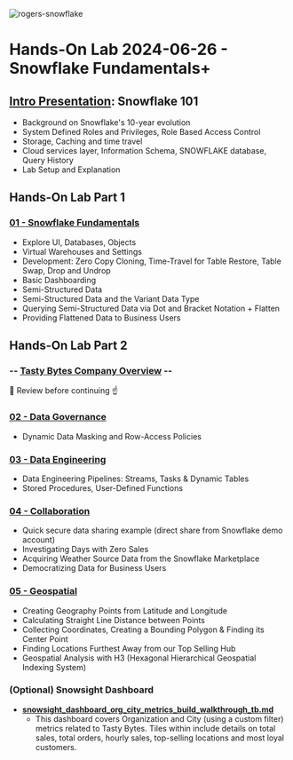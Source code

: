 ![rogers-snowflake](/img/Screenshot%202024-06-07%20at%203.21.17%E2%80%AFPM.png)
# Hands-On Lab 2024-06-26 - Snowflake Fundamentals+

## [Intro Presentation](Snowflake%20101.pdf): Snowflake 101
  * Background on Snowflake's 10-year evolution
  * System Defined Roles and Privileges, Role Based Access Control
  * Storage, Caching and time travel
  * Cloud services layer, Information Schema, SNOWFLAKE database, Query History
  * Lab Setup and Explanation

## Hands-On Lab Part 1
### [01 - Snowflake Fundamentals](/01%20-%20Snowflake%20Fundamentals)
* Explore UI, Databases, Objects
* Virtual Warehouses and Settings
* Development: Zero Copy Cloning, Time-Travel for Table Restore, Table Swap, Drop and Undrop
* Basic Dashboarding
* Semi-Structured Data
* Semi-Structured Data and the Variant Data Type
* Querying Semi-Structured Data via Dot and Bracket Notation + Flatten
* Providing Flattened Data to Business Users 

## Hands-On Lab Part 2

### -- [Tasty Bytes Company Overview](https://github.com/sfc-gh-mwies/rogers-hol-202406/blob/main/TB_OVERVIEW.md) --
📢 Review before continuing ☝️

### [02 - Data Governance](https://github.com/sfc-gh-mwies/rogers-hol-202406/tree/main/02%20-%20Governance)
* Dynamic Data Masking and Row-Access Policies

### [03 - Data Engineering](03%20-%20Data%20Engineering)
* Data Engineering Pipelines: Streams, Tasks & Dynamic Tables
* Stored Procedures, User-Defined Functions

### [04 - Collaboration](/04%20-%20Collaboration)
* Quick secure data sharing example (direct share from Snowflake demo account)
* Investigating Days with Zero Sales
* Acquiring Weather Source Data from the Snowflake Marketplace 
* Democratizing Data for Business Users

### [05 - Geospatial](/05%20-%20Geospatial)
* Creating Geography Points from Latitude and Longitude
* Calculating Straight Line Distance between Points
* Collecting Coordinates, Creating a Bounding Polygon & Finding its Center Point
* Finding Locations Furthest Away from our Top Selling Hub
* Geospatial Analysis with H3 (Hexagonal Hierarchical Geospatial Indexing System)

### (Optional) Snowsight Dashboard
- [**snowsight_dashboard_org_city_metrics_build_walkthrough_tb.md**](https://github.com/snowflakecorp/frostbytes/blob/main/Tasty%20Bytes/40%20-%20analytics/Snowsight%20-%20Organization%20and%20City%20Metrics%20Dashboard/snowsight_dashboard_org_city_metrics_build_walkthrough_tb.md)
  - This dashboard covers Organization and City (using a custom filter) metrics related to Tasty Bytes. Tiles within include details on total sales, total orders, hourly sales, top-selling locations and most loyal customers.
